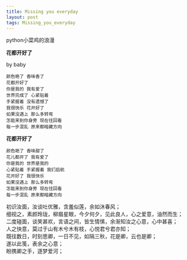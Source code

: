```yaml
---
title: Missing you everyday
layout: post
tags: Missing_you_everyday
---
```

python小菜鸡的浪漫

**花都开好了** 

by baby

    颜色艳了 香味香了 
    花都开好了
    你是我的 我有爱了
    世界完成了 心紧贴着
    手紧握着 没有遗憾了
    我很快乐 花开好了
    如果没遇上 那么多转弯
    怎能来到你身旁 现在往回看
    每一步混乱 原来都暗藏方向
    
**花都开好了** 

    颜色艳了 香味甜了 
    花儿都开了 我有爱了
    你是我的 世界是我的
    心紧贴着 手紧握着 我们启航
    花开好了 我很快乐 
    如果没遇上 那么多转弯
    怎能来到你身旁 现在往回看
    每一步混乱 原来都暗藏方向

初识汝面，汝谈吐优雅，含羞似莲，余如沐春风；<br>
细视之，素颜玲珑，柳眉星眼，今夕何夕，见此良人，心之爱意，油然而生；<br>
二度碰面，谈笑甚欢，言语之间，皆生情愫，余渐知汝之心意，心中甚喜；<br>
人之快意，莫过于山有木兮木有枝，心悦君兮君亦知；<br>
既往数日，时刻思卿，一日不见，如隔三秋，花是卿，云也是卿；<br>
遂以此笺，表余之心意；<br>
盼携卿之手，逐梦爱河；<br>



